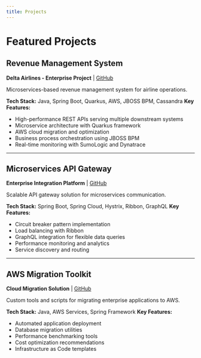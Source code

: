 ```yaml
---
title: Projects
---
```


# Featured Projects

## Revenue Management System
**Delta Airlines - Enterprise Project** | [GitHub](https://github.com/maheshsiv/revenue-management)

Microservices-based revenue management system for airline operations.

**Tech Stack:** Java, Spring Boot, Quarkus, AWS, JBOSS BPM, Cassandra
**Key Features:**
- High-performance REST APIs serving multiple downstream systems
- Microservice architecture with Quarkus framework
- AWS cloud migration and optimization
- Business process orchestration using JBOSS BPM
- Real-time monitoring with SumoLogic and Dynatrace

---

## Microservices API Gateway
**Enterprise Integration Platform** | [GitHub](https://github.com/maheshsiv/api-gateway)

Scalable API gateway solution for microservices communication.

**Tech Stack:** Spring Boot, Spring Cloud, Hystrix, Ribbon, GraphQL
**Key Features:**
- Circuit breaker pattern implementation
- Load balancing with Ribbon
- GraphQL integration for flexible data queries
- Performance monitoring and analytics
- Service discovery and routing

---

## AWS Migration Toolkit
**Cloud Migration Solution** | [GitHub](https://github.com/maheshsiv/aws-migration-tools)

Custom tools and scripts for migrating enterprise applications to AWS.

**Tech Stack:** Java, AWS Services, Spring Framework
**Key Features:**
- Automated application deployment
- Database migration utilities  
- Performance benchmarking tools
- Cost optimization recommendations
- Infrastructure as Code templates